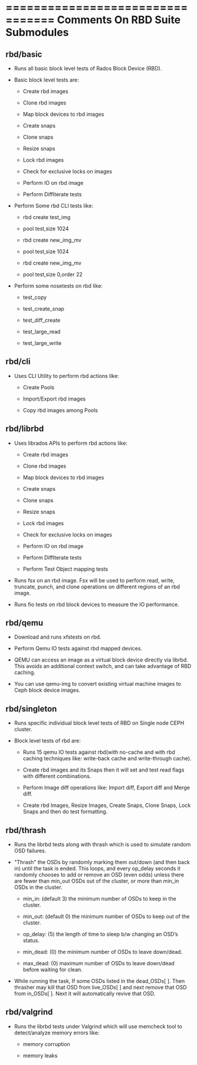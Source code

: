 
=================================
Comments On RBD Suite Submodules
=================================

rbd/basic
----------

* Runs all basic block level tests of Rados Block Device (RBD).

* Basic block level tests are:

    - Create rbd images

    - Clone rbd images

    - Map block devices to rbd images

    - Create snaps

    - Clone snaps

    - Resize snaps

    - Lock rbd images

    - Check for exclusive locks on images

    - Perform IO on rbd image

    - Perform DiffIterate tests

* Perform Some rbd CLI tests like:

    - rbd create test_img

    - pool test,size 1024

    - rbd create new_img_mv

    - pool test,size 1024

    - rbd create new_img_mv

    - pool test,size 0,order 22

* Perform some nosetests on rbd like:

    - test_copy

    - test_create_snap

    - test_diff_create

    - test_large_read

    - test_large_write



rbd/cli
--------
* Uses CLI Utility to perform rbd actions like: 
 
    - Create Pools

    - Import/Export rbd images

    - Copy rbd images among Pools



rbd/librbd
-----------
* Uses librados APIs to perform rbd actions like:  

    - Create rbd images

    - Clone rbd images

    - Map block devices to rbd images

    - Create snaps

    - Clone snaps

    - Resize snaps

    - Lock rbd images

    - Check for exclusive locks on images

    - Perform IO on rbd image

    - Perform DiffIterate tests

    - Perform Test Object mapping tests

* Runs fsx on an rbd image.  Fsx will be used to perform read, write, truncate, punch, and clone operations on different regions of an rbd image. 

* Runs fio tests on rbd block devices to measure the IO performance.




rbd/qemu
---------
* Download and runs xfstests on rbd.

* Perform Qemu IO tests against rbd mapped devices.

* QEMU can access an image as a virtual block device directly via librbd. This avoids an additional context switch, and can take advantage of RBD caching.

* You can use qemu-img to convert existing virtual machine images to Ceph block device images.




rbd/singleton
--------------     

* Runs specific individual block level tests of RBD on Single node CEPH cluster.

* Block level tests of rbd are:

    - Runs 15 qemu IO tests against rbd(with no-cache and with rbd caching techniques like:  write-back cache and  write-through cache).

    - Create rbd images and its Snaps then it will set and test read flags with different combinations.

    - Perform Image diff operations like: Import diff, Export diff and Merge diff.

    - Create rbd Images, Resize Images, Create Snaps, Clone Snaps, Lock Snaps and then do test formatting.




rbd/thrash
-----------
* Runs the librbd tests along with thrash which is used to simulate random OSD failures.

* "Thrash" the OSDs by randomly marking them out/down (and then back in) until the task is ended. This loops, and every op_delay seconds it randomly chooses to add or remove an OSD (even odds) unless there are fewer than min_out OSDs out of the cluster, or more than min_in OSDs in the cluster.

    - min_in: (default 3) the minimum number of OSDs to keep in the cluster.

    - min_out: (default 0) the minimum number of OSDs to keep out of the cluster.

    - op_delay: (5) the length of time to sleep b/w changing an OSD’s status.

    - min_dead: (0) the minimum number of OSDs to leave down/dead.

    - max_dead: (0) maximum number of OSDs to leave down/dead before waiting for clean.


* While running the task, If some OSDs listed in the dead_OSDs[ ]. Then thrasher may kill that OSD from live_OSDs[ ] and next remove that OSD from in_OSDs[ ]. Next it will automatically revive that OSD.




rbd/valgrind
-------------
* Runs the librbd tests under Valgrind which will use memcheck tool to   detect/analyze memory errors like:

    - memory corruption

    - memory leaks





